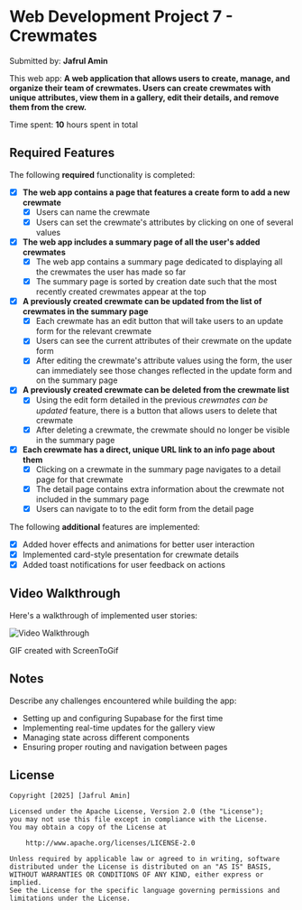 # Web Development Project 7 - Crewmates

Submitted by: **Jafrul Amin**

This web app: **A web application that allows users to create, manage, and organize their team of crewmates. Users can create crewmates with unique attributes, view them in a gallery, edit their details, and remove them from the crew.**

Time spent: **10** hours spent in total

## Required Features

The following **required** functionality is completed:

- [x] **The web app contains a page that features a create form to add a new crewmate**
  - [x] Users can name the crewmate
  - [x] Users can set the crewmate's attributes by clicking on one of several values
- [x] **The web app includes a summary page of all the user's added crewmates**
  - [x] The web app contains a summary page dedicated to displaying all the crewmates the user has made so far
  - [x] The summary page is sorted by creation date such that the most recently created crewmates appear at the top
- [x] **A previously created crewmate can be updated from the list of crewmates in the summary page**
  - [x] Each crewmate has an edit button that will take users to an update form for the relevant crewmate
  - [x] Users can see the current attributes of their crewmate on the update form
  - [x] After editing the crewmate's attribute values using the form, the user can immediately see those changes reflected in the update form and on the summary page
- [x] **A previously created crewmate can be deleted from the crewmate list**
  - [x] Using the edit form detailed in the previous _crewmates can be updated_ feature, there is a button that allows users to delete that crewmate
  - [x] After deleting a crewmate, the crewmate should no longer be visible in the summary page
- [x] **Each crewmate has a direct, unique URL link to an info page about them**
  - [x] Clicking on a crewmate in the summary page navigates to a detail page for that crewmate
  - [x] The detail page contains extra information about the crewmate not included in the summary page
  - [x] Users can navigate to to the edit form from the detail page

The following **additional** features are implemented:

- [x] Added hover effects and animations for better user interaction
- [x] Implemented card-style presentation for crewmate details
- [x] Added toast notifications for user feedback on actions

## Video Walkthrough

Here's a walkthrough of implemented user stories:

<img src='/VideoWalkthrough.gif' title='Video Walkthrough' width='' alt='Video Walkthrough' />

GIF created with ScreenToGif

## Notes

Describe any challenges encountered while building the app:

- Setting up and configuring Supabase for the first time
- Implementing real-time updates for the gallery view
- Managing state across different components
- Ensuring proper routing and navigation between pages

## License

    Copyright [2025] [Jafrul Amin]

    Licensed under the Apache License, Version 2.0 (the "License");
    you may not use this file except in compliance with the License.
    You may obtain a copy of the License at

        http://www.apache.org/licenses/LICENSE-2.0

    Unless required by applicable law or agreed to in writing, software
    distributed under the License is distributed on an "AS IS" BASIS,
    WITHOUT WARRANTIES OR CONDITIONS OF ANY KIND, either express or implied.
    See the License for the specific language governing permissions and
    limitations under the License.
